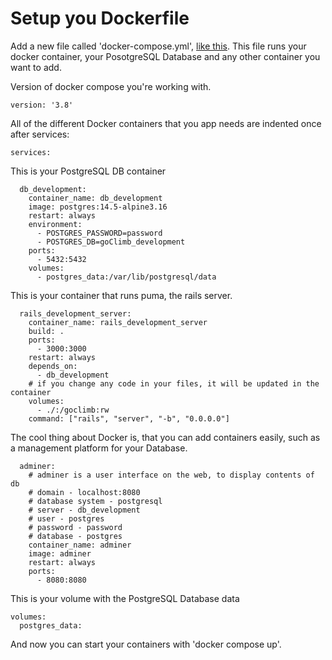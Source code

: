 # Setup you Dockerfile
Add a new file called 'docker-compose.yml', [like this](docker-compose.yml). This file runs your docker container, your PosotgreSQL Database and any other container you want to add.
<br>

Version of docker compose you're working with.
```
version: '3.8'
```
All of the different Docker containers that you app needs are indented once after services:
```
services:
```
This is your PostgreSQL DB container
```
  db_development:
    container_name: db_development
    image: postgres:14.5-alpine3.16
    restart: always
    environment:
      - POSTGRES_PASSWORD=password
      - POSTGRES_DB=goClimb_development
    ports:
      - 5432:5432
    volumes:
      - postgres_data:/var/lib/postgresql/data
```
This is your container that runs puma, the rails server.
```
  rails_development_server:
    container_name: rails_development_server
    build: .
    ports:
      - 3000:3000
    restart: always
    depends_on:
      - db_development
    # if you change any code in your files, it will be updated in the container
    volumes:
      - ./:/goclimb:rw
    command: ["rails", "server", "-b", "0.0.0.0"]
```
The cool thing about Docker is, that you can add containers easily, such as a management platform for your Database.
```
  adminer:
    # adminer is a user interface on the web, to display contents of db
    # domain - localhost:8080
    # database system - postgresql
    # server - db_development
    # user - postgres
    # password - password
    # database - postgres
    container_name: adminer
    image: adminer
    restart: always
    ports:
      - 8080:8080
```
This is your volume with the PostgreSQL Database data
```
volumes:
  postgres_data:
```
And now you can start your containers with 'docker compose up'.
